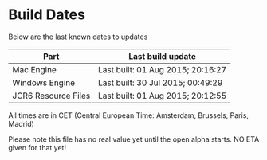 # Build Dates

Below are the last known dates to updates

Part | Last build update
-----|-----
Mac Engine | Last built: 01 Aug 2015; 20:16:27
Windows Engine | Last built: 30 Jul 2015; 00:49:29
JCR6 Resource Files | Last built: 01 Aug 2015; 20:12:55
All times are in CET (Central European Time: Amsterdam, Brussels, Paris, Madrid)


Please note this file has no real value yet until the open alpha starts. NO ETA given for that yet!
